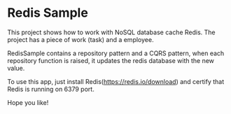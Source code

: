 # Redis Sample

This project shows how to work with NoSQL database cache Redis.
The project has a piece of work (task) and a employee.

RedisSample contains a repository pattern and a CQRS pattern, when each repository function is raised, it updates the redis database with the new value.

To use this app, just install Redis(https://redis.io/download) and certify that Redis is running on 6379 port.

Hope you like! 